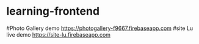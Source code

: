 # learning-frontend
#Photo Gallery demo https://photogallery-f9667.firebaseapp.com
#site Lu live demo https://site-lu.firebaseapp.com

